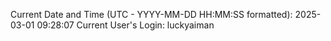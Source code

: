 Current Date and Time (UTC - YYYY-MM-DD HH:MM:SS formatted): 2025-03-01 09:28:07
Current User's Login: luckyaiman
